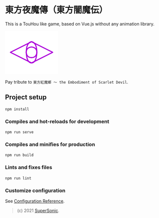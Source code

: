 # 東方夜魔傳（東方闇魔伝）

This is a TouHou like game, based on Vue.js without any animation library.

![EDU2021](src/assets/logo.svg)

Pay tribute to `東方紅魔鄉 ～ the Embodiment of Scarlet Devil`.


## Project setup
```
npm install
```

### Compiles and hot-reloads for development
```
npm run serve
```

### Compiles and minifies for production
```
npm run build
```

### Lints and fixes files
```
npm run lint
```

### Customize configuration
See [Configuration Reference](https://cli.vuejs.org/config/).

> (c) 2021 [SuperSonic](https://github.com/supersonictw).
